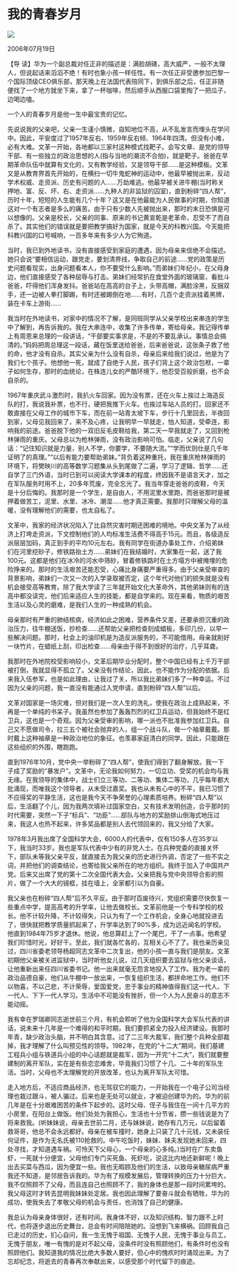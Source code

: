 # 我的青春岁月
<img class="pv" src="https://api.visitor.plantree.me/visitor-badge/pv?namespace=plantree.me&key=renzhengfei-speeches/./docs/speeches/2006/07/我的青春岁月.md">


2006年07月19日



【导  读】华为一个副总裁对任正非的描述是：满脸胡碴，高大威严，一般不太理人，但说起话来滔滔不绝！有时也象小孩一样任性。有一次任正非受邀参加巴黎一个国际顶级CEO俱乐部，那天晚上在法国代表陪同下，到俱乐部之后，任正非随便找了一个地方就坐下来，拿了一杯咖啡，然后顺手从西服口袋里掏了一把瓜子，边喝边嗑。



一个人的青春岁月是他一生中最宝贵的记忆。

先说说我的父亲吧，父亲一生谨小慎微，自知地位不高，从不乱发言而埋头在学问中。因此，平安度过了1957年反右、1959年反右倾、1964年四清。但没有小难，必有大难。文革一开始，各地都以三家村这种模式找靶子。会写文章、是党的领导干部、有一些独立的政治思想的人(指与当地的潮流不合拍)，就是靶子。爸爸在早期革命队伍中就算有文化的，又有教学经验，又是领导干部……是这种模板。文革又是从教育界首先开始的，在横扫一切牛鬼蛇神的运动中，他最早被抛出来，反动学术权威、走资派、历史有问题的人……万劫难逃。他最早被关进牛棚(当时称关押地、富、反、坏、右、走资派……九种人的非监狱的囚室)，直到粉碎“四人帮”，历时十年，短短的人生能有几个十年？这又是在他最能为人民做事的时期，你知道这对一个有志者是多么的痛苦。由于只有少数人先被抛出来，那时的末日恐惧是可以想像的。父亲是校长，父亲的同事、原来的书记黄宣乾是老革命，忍受不了而自杀了。其实他们的错误就是要把教学搞好为国家，就是今天的科教兴国。今天能把科教兴国的口号喊响，一百多年来有多少人为它殉道。

当时，我已到外地读书，没有直接感受到家庭的遭遇，因为母亲来信绝不会描述。她只会说“要相信运动，跟党走，要划清界线，争取自己的前途……党的政策是历史问题看现实，出身问题看本人，你不要受什么影响。”而弟妹们年纪小，在父母身边，他们直接感受了各种屈辱与打击。弟妹们经常扒在食堂外面的玻璃窗，看批斗爸爸，吓得他们浑身发抖。爸爸站在高高的台子上，头带高帽，满脸涂黑，反捆双手，还一边被人拳打脚踢，有时还被踢倒在地……有时，几百个走资派挂着黑牌，装在卡车上游街……

我当时在外地读书，对家中的情况不了解，是同班同学从父亲学校出来串连的学生中了解到，再告诉我的。我在大串连中，收集了许多传单，寄给母亲。我记得传单上有周恩来总理的一段讲话，“干部要实事求是，不是的不要乱承认。事情总会搞清的。”妈妈把周总理这一段话，藏在饭里送给爸爸，后来爸爸说，这张条子救了他的命，他才没有自杀。其实父亲为什么没有自杀，母亲后来给我们说过，他是为了我们七个孩子。他想他一死，就成了自绝于人民，孩子们背上这个政治包袱，一辈子如何生存，那时的血统论，在株连儿女的严酷环境下，他忍受百般折磨，也不会自杀的。

1967年重庆武斗激烈时，我扒火车回家。因为没有票，还在火车上挨过上海造反队的打，我说我补票，也不行，硬把我推下火车。也挨过车站人员的打。回家还不敢直接在父母工作的城市下车，而在前一站青太坡下车，步行十几里回去，半夜回到家，父母见我回来了，来不及心疼，让我明早一早就走，怕人知道，受牵连，影响我的前途。爸爸脱下他的一双旧反毛皮鞋给我，第二天一早我就走了，又回到枪林弹雨的重庆。父母总以为枪林弹雨，没有政治影响可怕。临走，父亲说了几句话：“记住知识就是力量，别人不学，你要学，不要随大流。”“学而优则仕是几千年证明了的真理。”“以后有能力要帮助弟妹。”背负着这种重托，我在重庆枪林弹雨的环境下，将樊映川的高等数学习题集从头到尾做了二遍，学习了逻辑、哲学……还自学了三门外语，当时已到可以阅读大学课本的程度，终因我不是语言天才，加之在军队服务时用不上，20多年荒废，完全忘光了。我当年穿走爸爸的皮鞋，今天是十分后悔的。我那时是一个学生，是自由人，不用泥里水里跑，而爸爸那时是被押着做苦工，泥里、水里、冰冷、潮湿……他才真正需要。我那时只理解父母的温暖，没有理解他们的需要，也太自私了。

文革中，我家的经济状况陷入了比自然灾害时期还困难的境地。中央文革为了从经济上打垮走资派，下文控制他们的人均标准生活费不得高于15元。而且，各级造反派层层加码，真正到手的平均10元左右。我有同学在街道办事处工作，介绍弟妹们在河里挖砂子，修铁路抬土方……弟妹们在我结婚时，大家集在一起，送了我100元。这都是他们在冰冷的河水中筛砂，冒着修铁路时在土方塌方中被掩埋的危险挣来的。那时的生活艰苦还能忍受，心痛比身痛要严重得多。由于父亲受审查的背景影响，弟妹们一次又一次的入学录取被否定，这个年代对他们的损失就是没有机会接受高等教育。除了我大学读了三年就开始文化大革命外，其他弟妹则有的连高中都没读完，他们后来适应人生的技能，都是自学来的。现在来看，物质的艰苦生活以及心灵的磨难，是我们人生的一种成熟的机会。

母亲那时有严重的肺结核病，经济如此之困难，营养条件又差，还要承担沉重的政治压力，往牛棚送饭，抄检查……还帮助父亲把检查刻成蜡板，多印几份，以早一些解决问题。那时，社会上的油印机是为造反派服务的，不可能借用。母亲就削好一块竹片，在蜡纸上刮，印出检查……母亲由于得不到很好的治疗，几乎耳聋。

我那时在外地院校受影响较小，文革后期毕业分配时，整个中国已经有上千万干部被打倒，我就显得不孤立了。父亲没有作结论，因此，也不能作为分配的依据。后来我入伍参军，也是如此理由，让我过了关，所以我比弟妹们多了一种幸运。不过因为父亲的问题，我一直没有能通过入党申请，直到粉碎“四人帮”以后。

文革对国家是一场灾难，但对我们是一次人生的洗礼，使我在政治上成熟起来，不再是一个单纯的书呆子。我虽然也参加了轰轰烈烈的红卫兵运动，但我始终不是红卫兵，这也是一个奇观。因为父亲受审的影响，哪一派也不批准我参加红卫兵。自己又不愿做司令，拉三五个被社会抛弃的人，组一个战斗队，做一个袖章戴戴。那时戴上这种袖章是一种政治地位的象征。也羡慕家庭清白的同学。因此，只能跟在这些组织的外围，瞎跑跑。

直到1976年10月，党中央一举粉碎了“四人帮”，使我们得到了翻身解放。我一下子成了奖励的“暴发户”。文革中，无论我如何努力，一切立功、受奖的机会均与我无缘。在我领导的集体中，战士们立三等功、二等功、集体二等功，几乎每年都大批涌现，而唯我这个领导者，从未受过嘉奖。我也从未有心中的不平，我已习惯了不应得奖的平静生活，这也是我今天不争荣誉的心理素质培养。粉碎“四人帮”以后，生活翻了个儿，因为我两次填补过国家空白，又有技术发明创造，合乎那时的时代需要，突然一下子“标兵”、“功臣”……部队与地方的奖励排山倒海式地压过来，我这人也热不起来，许多奖品都是别人去代领回来的，我又分给了大家。

1978年3月我出席了全国科学大会，6000人的代表中，仅有150多人在35岁以下，我当时33岁。我也是军队代表中少有的非党人士。在兵种党委的直接关怀下，部队未等我父亲平反，就直接去为我父亲的历史进行外调，否定了一些不实之词，并把他们的调查结论，也寄给我父亲所在的地方组织。我终于加入了中国共产党。后来又出席了党的第十二次全国代表大会。父亲把我与党中央领导合影的照片，做了一个大大的镜框，挂在墙上，全家都引以为自豪。

我父亲也在粉碎“四人帮”后不久平反。由于那时百废待兴，党组织需要尽快恢复一些重点中学，提高高考的升学率，让他去做校长。文革前他是一个专科学校的校长。他不计较升降，不计较得失，只认为有了一个工作机会，全身心地就投进去了，很快就把教学质量抓起来了，升学率达到了90%多，成为远近闻名的学校。他直到1984年75岁才退休。他说，他总算赶上了一个尾巴，干了一点事。他希望我们珍惜时光，好好干。至此，我们就各忙各的，互相关心不了了。我也亲历亲见过，四川省委老领导杨超同志文革中二次复出，他的小孩一直与我们是朋友。文革初期他父亲被关进监狱中，当时听他女儿说，过几天组织要去监狱与他父亲谈话，让他重新出来任四川省委书记。他一出来就毫无怨言地投入了工作。我为老一辈的政治品德自豪，他们从牛棚中一放出来，一恢复组织生活，都拼命地工作。他们不以物喜，不以己悲，不计荣辱，爱国爱党，忠于事业的精神值得我们这一代人、下一代人、下下一代人学习。生活中不可能没有挫折，但一个人为人民奋斗的意志不能动摇。

我有幸在罗瑞卿同志逝世前三个月，有机会聆听了他为全国科学大会军队代表的讲话，说未来十几年是一个难得的和平时期，我们要抓紧全力投入经济建设。我那时年青，缺少政治头脑，并不明白其含意。过了二三年大裁军，我们整个兵种全部裁掉，我才理解了什么叫预见性的领导。1982年，在党的“十二大”期间，我们基建工程兵小组与铁道兵小组的中心话题就是裁军，因为一开完“十二大”，我们就要整建制的离开军队，实在是有些恋恋难舍，毕竟我们习惯了十几、二十年的军队生活。当时，父母也不太理解党的开放改革，也认为离开军队太可惜。

走入地方后，不适应商品经济，也无驾驭它的能力，一开始我在一个电子公司当经理也栽过跟斗，被人骗过。后来也是无处可以就业，才被迫创建华为的。华为的前几年是在十分艰难困苦的条件下起步的。这时父母、侄子与我住在一间十几平方的小房里，在阳台上做饭。他们处处为我担心，生活也十分节省，攒一些钱说是为了将来救我。(听妹妹说，母亲去世前二月，还与妹妹说，她存有几万元，以后留着救哥哥，他总不会永远都好。母亲在被车撞时，她身上只装了几十元钱，又未装任何证件，是作为无名氏被110抢救的。中午吃饭时，妹妹、妹夫发现她未回来，四处寻找，才知道遇车祸。可怜天下父母心，一个母亲的心多纯。)当时在广东卖鱼虾，一死就十分便宜，父母他们专门买死鱼、死虾吃，说这比内地还新鲜呢！晚上出去买菜与西瓜，因为便宜一些。我也无暇顾及他们的生活，以致母亲糖尿病严重我还不知道，是邻居告诉我的。华为有了规模发展后，管理转换的压力十分巨大，我不仅照顾不了父母，而且连自己也照顾不了，我的身体也是那一段时间累垮的。我父母这时才转去昆明我妹妹处定居。我也因此理解了要奋斗就会有牺牲，华为的成功，使我失去了孝敬父母的机会与责任，也消蚀了自己的健康。

我总认为母亲身体很好，还有时间。我身体不好，以及知识结构、智力跟不上时代，也将逐步退出历史舞台，总会有时间陪陪她的。没想到飞来横祸。回顾我自己已走过的历史，扪心自问，我一生无愧于祖国、无愧于人民，无愧于事业与员工，无愧于朋友，唯一有愧的是对不起父母，没条件时没有照顾他们，有条件时也没有照顾他们。我知道我的情况比绝大多数人要好，但心中的愧疚时时涌现出来。为了忘却纪念，将逝去的青春再次奉献出来，以感受那个时代留下的痕迹。
